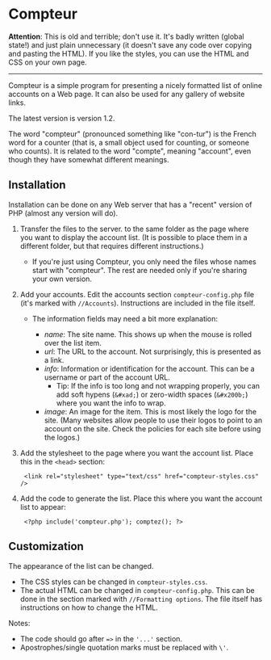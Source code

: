 # Compteur

**Attention**: This is old and terrible; don't use it. It's badly written (global state!) and just plain unnecessary (it doesn't save any code over copying and pasting the HTML). If you like the styles, you can use the HTML and CSS on your own page.

----------

Compteur is a simple program for presenting a nicely formatted list of online accounts on a Web page. It can also be used for any gallery of website links.

The latest version is version 1.2.

The word "compteur" (pronounced something like "con-tur") is the French word for a counter (that is, a small object used for counting, or someone who counts). It is related to the word "compte", meaning "account", even though they have somewhat different meanings.

## Installation

Installation can be done on any Web server that has a "recent" version of PHP (almost any version will do).

1. Transfer the files to the server. to the same folder as the page where you want to display the account list. (It is possible to place them in a different folder, but that requires different instructions.)
    * If you're just using Compteur, you only need the files whose names start with "compteur". The rest are needed only if you're sharing your own version.

2. Add your accounts. Edit the accounts section `compteur-config.php` file (it's marked with `//Accounts`). Instructions are included in the file itself.
    * The information fields may need a bit more explanation:

        * *name*: The site name. This shows up when the mouse is rolled over the list item.
        * *url*: The URL to the account. Not surprisingly, this is presented as a link.
        * *info*: Information or identification for the account. This can be a username or part of the account URL.
            * Tip: If the info is too long and not wrapping properly, you can add soft hypens (`&#xad;`) or zero-width spaces (`&#x200b;`) where you want the info to wrap.
        * *image*: An image for the item. This is most likely the logo for the site. (Many websites allow people to use their logos to point to an account on the site. Check the policies for each site before using the logos.)

3. Add the stylesheet to the page where you want the account list. Place this in the `<head>` section:

        <link rel="stylesheet" type="text/css" href="compteur-styles.css" />

4. Add the code to generate the list. Place this where you want the account list to appear:

        <?php include('compteur.php'); comptez(); ?>

## Customization

The appearance of the list can be changed.

* The CSS styles can be changed in `compteur-styles.css`.
* The actual HTML can be changed in `compteur-config.php`. This can be done in the section marked with `//Formatting options`. The file itself has instructions on how to change the HTML.

Notes:

* The code should go after `=>` in the `'...'` section.
* Apostrophes/single quotation marks must be replaced with `\'`.
